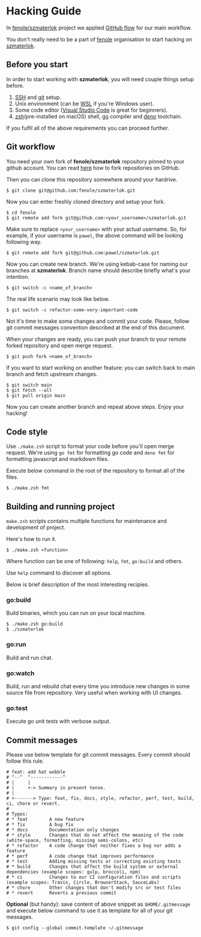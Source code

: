 # Hacking Guide

In [fenole/szmaterlok](https://github.com/fenole/szmaterlok) project we applied
[GitHub flow](https://docs.github.com/en/get-started/quickstart/github-flow) for
our main workflow.

You don't really need to be a part of [fenole](https://github.com/fenole)
organisation to start hacking on [szmaterlok](https://github.com/fenole).

## Before you start

In order to start working with **szmaterlok**, you will need couple things setup
before.

1. [SSH](https://docs.github.com/en/authentication/connecting-to-github-with-ssh)
   and [git](https://docs.github.com/en/get-started/quickstart/set-up-git)
   setup.
2. Unix environment (can be [WSL](https://docs.microsoft.com/en-us/windows/wsl/)
   if you're Windows user).
3. Some code editor ([Visual Studio Code](https://code.visualstudio.com/) is
   great for beginners).
4. [zsh](https://repology.org/project/zsh/versions)(pre-installed on macOS)
   shell, [go](https://go.dev/dl/) compiler and
   [deno](https://deno.land/#installation) toolchain.

If you fulfil all of the above requirements you can proceed further.

## Git workflow

You need your own fork of **fenole/szmaterlok** repository pinned to your github
account. You can read
[here](https://docs.github.com/en/get-started/quickstart/fork-a-repo) how to
fork repositories on GitHub.

Then you can clone this repository somewhere around your hardrive.

    $ git clone git@github.com:fenole/szmaterlok.git

Now you can enter freshly cloned directory and setup your fork.

    $ cd fenole
    $ git remote add fork git@github.com:<your_username>/szmaterlok.git

Make sure to replace `<your_username>` with your actual username. So, for
example, if your username is `pawel`, the above command will be looking
following way.

    $ git remote add fork git@github.com:pawel/szmaterlok.git

Now you can create new branch. We're using kebab-case for naming our branches at
**szmaterlok**. Branch name should describe briefly what's your intention.

    $ git switch -c <name_of_branch>

The real life scenario may look like below.

    $ git switch -c refactor-some-very-important-code

Not it's time to make soma changes and commit your code. Please, follow git
commit messages convention described at the end of this document.

When your changes are ready, you can push your branch to your remote forked
repository and open merge request.

    $ git push fork <name_of_branch>

If you want to start working on another feature: you can switch back to main
branch and fetch upstream changes.

    $ git switch main
    $ git fetch --all
    $ git pull origin main

Now you can create another branch and repeat above steps. Enjoy your hacking!

## Code style

Use `./make.zsh` script to format your code before you'll open merge request.
We're using `go fmt` for formatting go code and `deno fmt` for formatting
javascript and markdown files.

Execute below command in the root of the repository to format all of the files.

    $ ./make.zsh fmt

## Building and running project

`make.zsh` scripts contains multiple functions for maintenance and development
of project.

Here's how to run it.

    $ ./make.zsh <function>

Where function can be one of following: `help`, `fmt`, `go:build` and others.

Use `help` command to discover all options.

Below is brief description of the most interesting recipies.

### go:build

Build binaries, which you can run on your local machine.

    $ ./make.zsh go:build
    $ ./szmaterlok

### go:run

Build and run chat.

### go:watch

Build, run and rebuild chat every time you introduce new changes in some source
file from repository. Very useful when working with UI changes.

### go:test

Execute go unit tests with verbose output.

## Commit messages

Please use below template for git commit messages. Every commit should follow
this rule.

```
# feat: add hat wobble
# ^--^  ^------------^
# |     |
# |     +-> Summary in present tense.
# |
# +-------> Type: feat, fix, docs, style, refactor, perf, test, build, ci, chore or revert.
#
# Types:
# * feat        A new feature
# * fix         A bug fix
# * docs        Documentation only changes
# * style       Changes that do not affect the meaning of the code (white-space, formatting, missing semi-colons, etc)
# * refactor    A code change that neither fixes a bug nor adds a feature
# * perf        A code change that improves performance
# * test        Adding missing tests or correcting existing tests
# * build       Changes that affect the build system or external dependencies (example scopes: gulp, broccoli, npm)
# * ci          Changes to our CI configuration files and scripts (example scopes: Travis, Circle, BrowserStack, SauceLabs)
# * chore       Other changes that don't modify src or test files
# * revert      Reverts a previous commit
```

**Optional** (but handy): save content of above snippet as `$HOME/.gitmessage`
and execute below command to use it as template for all of your git messages.

    $ git config --global commit.template ~/.gitmessage
